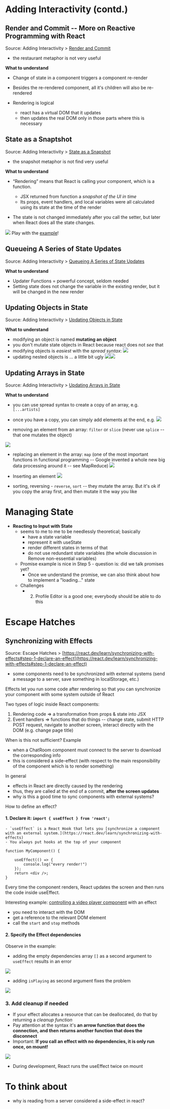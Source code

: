 

# Adding Interactivity (contd.)

## Render and Commit -- More on Reactive Programming with React
Source: Adding Interactivity > [Render and Commit](https://react.dev/learn/render-and-commit)
- the restaurant metaphor is not very useful

**What to understand**
- Change of state in a component triggers a component re-render
- Besides the re-rendered component, all it's children will also be re-rendered

- Rendering is logical 
	- react has a virtual DOM that it updates 
	- then updates the real DOM only in those parts where this is necessary

## State as a Snaptshot

Source: Adding Interactivity > [State as a Snapshot](https://react.dev/learn/state-as-a-snapshot)
- the snapshot metaphor is not find very useful

**What to understand**
- “Rendering” means that React is calling your component, which is a function. 
	- JSX returned from function a *snapshot of the UI in time*
	- Its props, event handlers, and local variables were all calculated using its state at the time of the render

- The state is not changed immediately after you call the setter, but later when React does all the state changes. 

![](images/state-snapshot-example1.png)
Play with the [example](https://react.dev/learn/state-as-a-snapshot#state-over-time)!

## Queueing A Series of State Updates
Source: Adding Interactivity > [Queueing A Series of State Updates](https://react.dev/learn/queueing-a-series-of-state-updates)

**What to understand**
- Updater Functions = powerful concept, seldom needed
- Setting state does not change the variable in the existing render, but it will be changed in the  new render

## Updating Objects in State
Source: Adding Interactivity > [Updating Objects in State](https://react.dev/learn/updating-objects-in-state)

**What to understand**
- modifying an object is named **mutating an object**
- you don't mutate state objects in React because react does not *see* that
- modifying objects is *easiest* with the *spread syntax*: 
	![](./images/spread-syntax.png)
- updating nested objects is ... a little bit ugly
	![](./images/nested-object-definition.png)![](./images/updating-nested-objects.png)


## Updating Arrays in State
Source: Adding Interactivity > [Updating Arrays in State](https://react.dev/learn/updating-arrays-in-state)

**What to understand**
- you can use spread syntax to create a copy of an array, e.g. `[...artists]`
- once you have a copy, you can simply add elements at the end, e.g. 
![](images/adding-to-array.png)

- removing an element from an array: `filter` or `slice` (never use `splice` -- that one mutates the object)

![](images/filter-array.png)
- replacing an element in the array: `map` (one of the most important functions in functional programming -- Google invented a whole new big data processing around it -- see MapReduce)
![](images/map-reduce.png) 

- Inserting an element 
![](images/inserting-in-array.png)

- sorting, reversing - `reverse`, `sort` -- they mutate the array. But it's ok if you copy the array first, and then mutate it the way you like


# Managing State

- **Reacting to Input with State**
	- seems to me to me to be needlessly theoretical; basically
		- have a state variable
		- represent it with useState
		- render different states in terms of that
		- do not use redundant state variables (the whole discussion in Remove non-essential variables)
	- Promise example is nice in Step 5 - question is: did we talk promises yet? 
		- Once we understand the promise, we can also think about how to implement a "loading..." state
	- Challenges
		- 2. Profile Editor is a good one; everybody should be able to do this


# Escape Hatches

## Synchronizing with Effects
Source: Escape Hatches > [https://react.dev/learn/synchronizing-with-effects#step-1-declare-an-effect](https://react.dev/learn/synchronizing-with-effects#step-1-declare-an-effect)

- some components need to be synchronized with external systems (send a message to a server, save something in localStorage, etc.)

Effects let you run some code after rendering so that you can synchronize your component with some system outside of React

Two types of logic inside React components:
1. Rendering code => a transformation from props & state into JSX 
2. Event handlers => functions that do things -- change state, submit HTTP POST request, navigate to another screen, interact directly with the DOM (e.g. change page title)

When is this not sufficient?
Example
- when a ChatRoom component must connect to the server to download the corresponding info
- this is considered a side-effect (with respect to the main responsibility of the component which is to render something)

In general
- effects in React are directly caused by the rendering
- thus, they are called at the end of a commit, **after the screen updates**
- why is this a good time to sync components with external systems? 

How to define an effect?


#### 1. Declare it: `import { useEffect } from 'react';`

	- `useEffect` is a React Hook that lets you [synchronize a component with an external system.](https://react.dev/learn/synchronizing-with-effects) 
	- You always put hooks at the top of your component

```
function MyComponent() {  

	useEffect(() => {  
		console.log("every render!")
	});  
	return <div />;  
}
```

Every time the component renders, React updates the screen and then runs the code inside useEffect. 

Interesting example: [controlling a video player component](https://react.dev/learn/synchronizing-with-effects#step-1-declare-an-effect) with an effect
- you need to interact with the DOM
- get a reference to the relevant DOM element
- call the `start` and `stop` methods 

#### 2. Specify the Effect dependencies 

Observe in the example: 
- adding the empty dependencies array `[]` as a second argument to `useEffect` results in an error

![](images/missing-dependency.png)
- adding `isPlaying` as second argument fixes the problem

![](images/having-added-the-dependency.png)

### 3. Add cleanup if needed 

- If your effect allocates a resource that can be deallocated, do that by returning a *cleanup function*
- Pay attention at the syntax it's **an arrow function that does the connection, and then returns another function that does the disconnect** 
- Important: **If you call an effect with no dependencies, it is only run once, on mount!**

![](images/effect-with-cleanup-function.png)

- During development, React runs the useEffect twice on mount



# To think about
- why is reading from a server considered a side-effect in react? 